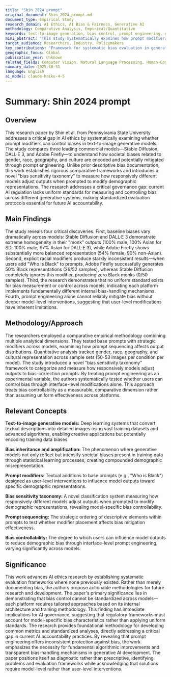 ```yaml
---
title: "Shin 2024 prompt"
original_document: Shin_2024_prompt.md
document_type: Empirical Study
research_domain: AI Ethics, AI Bias & Fairness, Generative AI
methodology: Comparative Analysis, Empirical/Quantitative
keywords: text-to-image generation, bias control, prompt engineering, generative models, fairness
mini_abstract: "This study systematically examines how prompt modifiers can control societal biases in three leading text-to-image models, revealing inconsistent bias patterns and variable effectiveness of bias mitigation strategies across gender, race, and cultural dimensions."
target_audience: Researchers, Industry, Policymakers
key_contributions: "Framework for systematic bias evaluation in generative models"
geographic_focus: Global
publication_year: Unknown
related_fields: Computer Vision, Natural Language Processing, Human-Computer Interaction
summary_date: 2025-10-31
language: English
ai_model: claude-haiku-4-5
---
```


# Summary: Shin 2024 prompt

## Overview

This research paper by Shin et al. from Pennsylvania State University addresses a critical gap in AI ethics by systematically examining whether prompt modifiers can control biases in text-to-image generative models. The study compares three leading commercial models—Stable Diffusion, DALL·E 3, and Adobe Firefly—to understand how societal biases related to gender, race, geography, and culture are encoded and potentially mitigated through prompt engineering. Unlike prior descriptive bias documentation, this work establishes rigorous comparative frameworks and introduces a novel "bias sensitivity taxonomy" to measure how responsively different models adjust outputs when prompted to modify demographic representations. The research addresses a critical governance gap: current AI regulation lacks uniform standards for measuring and controlling bias across different generative systems, making standardized evaluation protocols essential for future AI accountability.

## Main Findings

The study reveals four critical discoveries. First, baseline biases vary dramatically across models: Stable Diffusion and DALL·E 3 demonstrate extreme homogeneity in their "monk" outputs (100% male, 100% Asian for SD; 100% male, 97% Asian for DALL·E 3), while Adobe Firefly shows substantially more balanced representation (54% female, 90% non-Asian). Second, explicit racial modifiers produce starkly inconsistent results—when users add "Who is Black" to prompts, Adobe Firefly successfully generates 50% Black representations (26/52 samples), whereas Stable Diffusion completely ignores this modifier, producing zero Black monks (0/50 samples). Third, the research demonstrates that no uniform standard exists for bias measurement or control across models, indicating each platform implements fundamentally different internal bias-handling mechanisms. Fourth, prompt engineering alone cannot reliably mitigate bias without deeper model-level interventions, suggesting that user-level modifications have inherent limitations.

## Methodology/Approach

The researchers employed a comparative empirical methodology combining multiple analytical dimensions. They tested base prompts with strategic modifiers across models, examining how prompt sequencing affects output distributions. Quantitative analysis tracked gender, race, geography, and cultural representation across sample sets (50-53 images per condition per model). The study introduced a novel "bias sensitivity taxonomy" framework to categorize and measure how responsively models adjust outputs to bias-correction prompts. By treating prompt engineering as an experimental variable, the authors systematically tested whether users can control bias through interface-level modifications alone. This approach treats bias controllability as a measurable, comparative dimension rather than assuming uniform effectiveness across platforms.

## Relevant Concepts

**Text-to-image generative models:** Deep learning systems that convert textual descriptions into detailed images using vast training datasets and advanced algorithms, enabling creative applications but potentially encoding training data biases.

**Bias inheritance and amplification:** The phenomenon where generative models not only reflect but intensify societal biases present in training data through statistical learning processes, creating compounded demographic misrepresentation.

**Prompt modifiers:** Textual additions to base prompts (e.g., "Who is Black") designed as user-level interventions to influence model outputs toward specific demographic representations.

**Bias sensitivity taxonomy:** A novel classification system measuring how responsively different models adjust outputs when prompted to modify demographic representations, revealing model-specific bias controllability.

**Prompt sequencing:** The strategic ordering of descriptive elements within prompts to test whether modifier placement affects bias mitigation effectiveness.

**Bias controllability:** The degree to which users can influence model outputs to reduce demographic bias through interface-level prompt engineering, varying significantly across models.

## Significance

This work advances AI ethics research by establishing systematic evaluation frameworks where none previously existed. Rather than merely documenting bias, the authors propose actionable methodologies for future research and development. The paper's primary significance lies in demonstrating that bias control cannot be standardized across models—each platform requires tailored approaches based on its internal architecture and training methodology. This finding has immediate implications for AI governance, suggesting that regulatory frameworks must account for model-specific bias characteristics rather than applying uniform standards. The research provides foundational methodology for developing common metrics and standardized analyses, directly addressing a critical gap in current AI accountability practices. By revealing that prompt engineering offers inconsistent protection against bias, the work emphasizes the necessity for fundamental algorithmic improvements and transparent bias-handling mechanisms in generative AI development. The paper positions itself as diagnostic rather than prescriptive, identifying problems and evaluation frameworks while acknowledging that solutions require model-level rather than user-level interventions.

